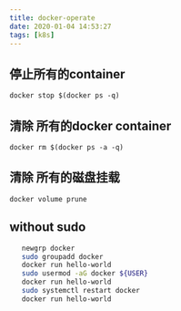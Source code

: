 ```yaml
---
title: docker-operate
date: 2020-01-04 14:53:27
tags: [k8s]
---
```



## 停止所有的container

```
docker stop $(docker ps -q)

```


## 清除 所有的docker container

```
docker rm $(docker ps -a -q)

```

##  清除 所有的磁盘挂载

```
docker volume prune
```

## without sudo
```bash
   newgrp docker  
   sudo groupadd docker
   docker run hello-world
   sudo usermod -aG docker ${USER}
   docker run hello-world
   sudo systemctl restart docker
   docker run hello-world

```